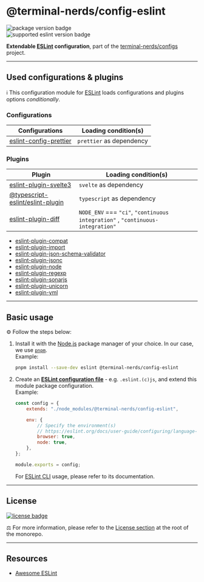 # @terminal-nerds/config-eslint

![package version badge]\
![supported eslint version badge]

**Extendable [ESLint] configuration**, part of the [terminal-nerds/configs] project.

[package version badge]: https://img.shields.io/github/package-json/v/terminal-nerds/configs?filename=packages%2Feslint%2Fpackage.json&style=for-the-badge
[supported eslint version badge]: https://img.shields.io/github/package-json/dependency-version/terminal-nerds/configs/prettier?filename=packages%2Feslint%2Fpackage.json&style=for-the-badge
[eslint]: https://eslint.org/
[terminal-nerds/configs]: https://github.com/terminal-nerds/configs

---

## Used configurations & plugins

ℹ️ This configuration module for [ESLint] loads configurations and plugins
options _conditionally_.

### Configurations

| Configurations           | Loading condition(s)     |
| ------------------------ | ------------------------ |
| [eslint-config-prettier] | `prettier` as dependency |

[eslint-config-prettier]: https://github.com/prettier/eslint-config-prettier

### Plugins

| Plugin                             | Loading condition(s)                                                           |
| ---------------------------------- | ------------------------------------------------------------------------------ |
| [eslint-plugin-svelte3]            | `svelte` as dependency                                                         |
| [@typescript-eslint/eslint-plugin] | `typescript` as dependency                                                     |
| [eslint-plugin-diff]               | `NODE_ENV` === `"ci"`, `"continuous integration"` , `"continuous-integration"` |

[eslint-plugin-svelte3]: https://github.com/sveltejs/eslint-plugin-svelte3
[@typescript-eslint/eslint-plugin]: https://github.com/typescript-eslint/typescript-eslint
[eslint-plugin-diff]: https://github.com/paleite/eslint-plugin-diff

-   [eslint-plugin-compat]
-   [eslint-plugin-import]
-   [eslint-plugin-json-schema-validator]
-   [eslint-plugin-jsonc]
-   [eslint-plugin-node]
-   [eslint-plugin-regexp]
-   [eslint-plugin-sonarjs]
-   [eslint-plugin-unicorn]
-   [eslint-plugin-yml]

[eslint-plugin-compat]: https://github.com/amilajack/eslint-plugin-compat
[eslint-plugin-import]: https://github.com/import-js/eslint-plugin-import
[eslint-plugin-json-schema-validator]: https://github.com/ota-meshi/eslint-plugin-json-schema-validator
[eslint-plugin-jsonc]: https://github.com/ota-meshi/eslint-plugin-jsonc
[eslint-plugin-node]: https://github.com/mysticatea/eslint-plugin-node
[eslint-plugin-regexp]: https://github.com/ota-meshi/eslint-plugin-regexp
[eslint-plugin-sonarjs]: https://github.com/SonarSource/eslint-plugin-sonarjs
[eslint-plugin-unicorn]: https://github.com/sindresorhus/eslint-plugin-unicorn
[eslint-plugin-yml]: https://github.com/ota-meshi/eslint-plugin-yml

---

## Basic usage

⚙️ Follow the steps below:

1. Install it with the [Node.js] package manager of your choice. In our case,
   we use [`pnpm`](pnpm).\
   Example:

    ```sh
    pnpm install --save-dev eslint @terminal-nerds/config-eslint
    ```

    [node.js]: https://nodejs.org/en/
    [`pnpm`]: https://pnpm.io/

1. Create an **[ESLint configuration file]** - e.g. `.eslint.(c)js`, and extend
   this module package configuration.\
   Example:

    ```js
    const config = {
		extends: "./node_modules/@terminal-nerds/config-eslint",

		env: {
			// Specify the environment(s)
			// https://eslint.org/docs/user-guide/configuring/language-options#specifying-environments
			browser: true,
			node: true,
		},
    };

    module.exports = config;
    ```

    For [ESLint CLI] usage, please refer to its documentation.

    [eslint configuration file]: https://eslint.org/docs/user-guide/configuring/configuration-files#using-configuration-files
    [eslint cli]: https://eslint.org/docs/user-guide/command-line-interface

---

## License

[![license badge]][license]

⚖️ For more information, please refer to the [License section] at the root of the monorepo.

[license badge]: https://img.shields.io/github/license/terminal-nerds/configs?style=for-the-badge
[license]: https://github.com/terminal-nerds/configs/blob/main/LICENSE.md
[license section]: https://github.com/terminal-nerds/configs#License

---

## Resources

-   [Awesome ESLint]

[awesome eslint]: https://github.com/dustinspecker/awesome-eslint
